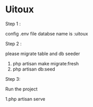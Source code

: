 # Uitoux

Step 1 :

config .env file
databse name is :uitoux

Step 2 :

please migrate table and db seeder

1. php artisan make migrate:fresh
2. php artisan db:seed

Step 3:

Run the project

1.php artisan serve
